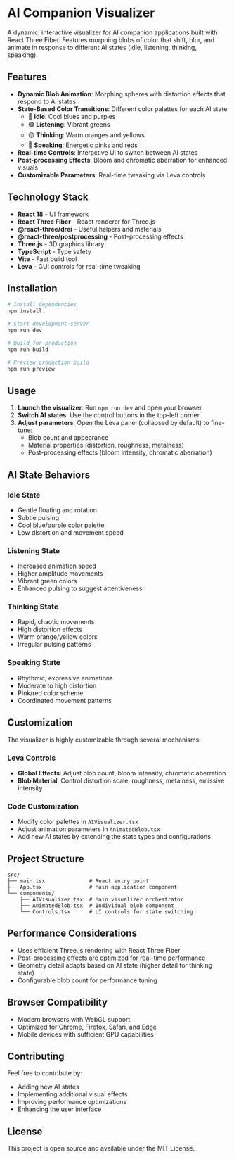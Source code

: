 # AI Companion Visualizer

A dynamic, interactive visualizer for AI companion applications built with React Three Fiber. Features morphing blobs of color that shift, blur, and animate in response to different AI states (idle, listening, thinking, speaking).

## Features

- **Dynamic Blob Animation**: Morphing spheres with distortion effects that respond to AI states
- **State-Based Color Transitions**: Different color palettes for each AI state
  - 🔵 **Idle**: Cool blues and purples
  - 🟢 **Listening**: Vibrant greens
  - 🟡 **Thinking**: Warm oranges and yellows
  - 🔴 **Speaking**: Energetic pinks and reds
- **Real-time Controls**: Interactive UI to switch between AI states
- **Post-processing Effects**: Bloom and chromatic aberration for enhanced visuals
- **Customizable Parameters**: Real-time tweaking via Leva controls

## Technology Stack

- **React 18** - UI framework
- **React Three Fiber** - React renderer for Three.js
- **@react-three/drei** - Useful helpers and materials
- **@react-three/postprocessing** - Post-processing effects
- **Three.js** - 3D graphics library
- **TypeScript** - Type safety
- **Vite** - Fast build tool
- **Leva** - GUI controls for real-time tweaking

## Installation

```bash
# Install dependencies
npm install

# Start development server
npm run dev

# Build for production
npm run build

# Preview production build
npm run preview
```

## Usage

1. **Launch the visualizer**: Run `npm run dev` and open your browser
2. **Switch AI states**: Use the control buttons in the top-left corner
3. **Adjust parameters**: Open the Leva panel (collapsed by default) to fine-tune:
   - Blob count and appearance
   - Material properties (distortion, roughness, metalness)
   - Post-processing effects (bloom intensity, chromatic aberration)

## AI State Behaviors

### Idle State

- Gentle floating and rotation
- Subtle pulsing
- Cool blue/purple color palette
- Low distortion and movement speed

### Listening State

- Increased animation speed
- Higher amplitude movements
- Vibrant green colors
- Enhanced pulsing to suggest attentiveness

### Thinking State

- Rapid, chaotic movements
- High distortion effects
- Warm orange/yellow colors
- Irregular pulsing patterns

### Speaking State

- Rhythmic, expressive animations
- Moderate to high distortion
- Pink/red color scheme
- Coordinated movement patterns

## Customization

The visualizer is highly customizable through several mechanisms:

### Leva Controls

- **Global Effects**: Adjust blob count, bloom intensity, chromatic aberration
- **Blob Material**: Control distortion scale, roughness, metalness, emissive intensity

### Code Customization

- Modify color palettes in `AIVisualizer.tsx`
- Adjust animation parameters in `AnimatedBlob.tsx`
- Add new AI states by extending the state types and configurations

## Project Structure

```
src/
├── main.tsx              # React entry point
├── App.tsx               # Main application component
└── components/
    ├── AIVisualizer.tsx  # Main visualizer orchestrator
    ├── AnimatedBlob.tsx  # Individual blob component
    └── Controls.tsx      # UI controls for state switching
```

## Performance Considerations

- Uses efficient Three.js rendering with React Three Fiber
- Post-processing effects are optimized for real-time performance
- Geometry detail adapts based on AI state (higher detail for thinking state)
- Configurable blob count for performance tuning

## Browser Compatibility

- Modern browsers with WebGL support
- Optimized for Chrome, Firefox, Safari, and Edge
- Mobile devices with sufficient GPU capabilities

## Contributing

Feel free to contribute by:

- Adding new AI states
- Implementing additional visual effects
- Improving performance optimizations
- Enhancing the user interface

## License

This project is open source and available under the MIT License.
